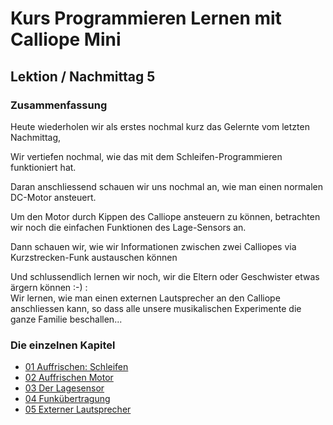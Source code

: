 # Kurs Programmieren Lernen mit Calliope Mini
   
   
   
## Lektion / Nachmittag  5

### Zusammenfassung 

Heute wiederholen wir als erstes nochmal kurz das Gelernte vom letzten Nachmittag, 

Wir vertiefen nochmal, wie das mit dem Schleifen-Programmieren funktioniert hat.

Daran anschliessend schauen wir uns nochmal an, wie man einen normalen DC-Motor ansteuert.

Um den Motor durch Kippen des Calliope ansteuern zu können, betrachten wir noch die einfachen Funktionen des Lage-Sensors an.

Dann schauen wir, wie wir Informationen zwischen zwei Calliopes via Kurzstrecken-Funk austauschen können 

Und schlussendlich lernen wir noch, wir die Eltern oder Geschwister  etwas ärgern können :-) :  
Wir lernen, wie man einen externen Lautsprecher an den Calliope anschliessen kann, so dass alle unsere musikalischen Experimente die ganze Familie beschallen...


### Die einzelnen Kapitel

* [01 Auffrischen: Schleifen ](08_01_Auffrischen/index.html)
* [02 Auffrischen Motor](08_02_Motoren_Auffrischen/index.html)
* [03 Der Lagesensor ](08_03_LageSensor/index.html)
* [04 Funkübertragung](08_04_Funkuebertragung/index.html)
* [05 Externer Lautsprecher](08_05_ExternerLautsprecher/index.html)
